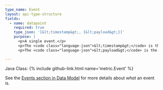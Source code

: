 ```yaml
---
type_name: Event
layout: api-type-structure
fields:
  - name: datapoint
    required: true
    type_json: '[&lt;timestamp&gt;, {&lt;payload&gt;}]'
    purpose: |
      <p>A single event.</p>
      <p>The <code class="language-json">&lt;timestamp&gt;</code> is the number of milliseconds since unix epoch.</p>
      <p>The <code class="language-json">&lt;payload&gt;</code> is the sample payload.</p>

---
```

Java Class: {% include github-link.html name='metric.Event' %}

See the [Events section in Data Model](docs/data_model#events)
for more details about <em>what</em> an event is.
